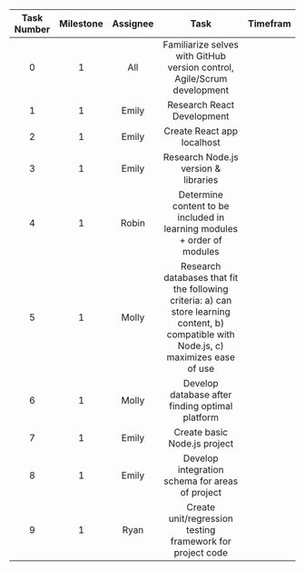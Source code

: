 **Task Number**|**Milestone**|**Assignee**|**Task**|**Timefram**|
:-----:|:-----:|:-----:|:-----:|:-----:
0|1|All|Familiarize selves with GitHub version control, Agile/Scrum development
1|1|Emily|Research React Development
2|1|Emily|Create React app localhost
3|1|Emily|Research Node.js version & libraries
4|1|Robin|Determine content to be included in learning modules + order of modules
5|1|Molly|Research databases that fit the following criteria: a) can store learning content, b) compatible with Node.js, c) maximizes ease of use
6|1|Molly|Develop database after finding optimal platform
7|1|Emily|Create basic Node.js project
8|1|Emily|Develop integration schema for areas of project
9|1|Ryan|Create unit/regression testing framework for project code
